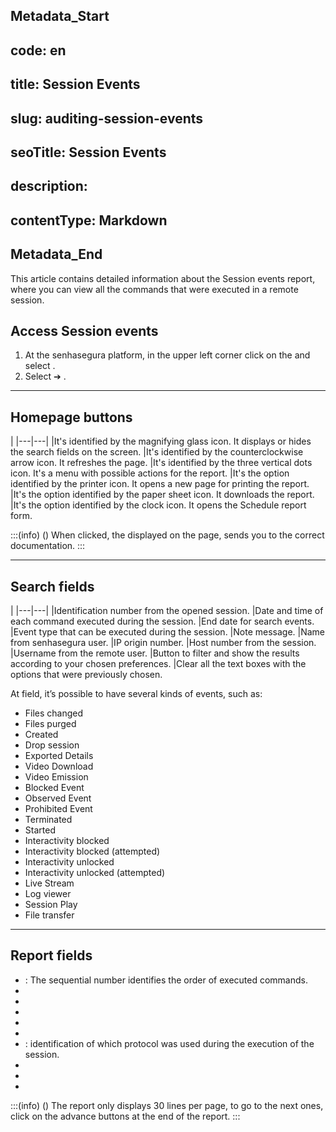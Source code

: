 ## Metadata_Start 
## code: en
## title: Session Events 
## slug: auditing-session-events 
## seoTitle: Session Events 
## description:  
## contentType: Markdown 
## Metadata_End
This article contains detailed information about the Session events report, where you can view all the commands that were executed in a remote session.

## Access Session events

1. At the senhasegura platform, in the upper left corner click on the  and select .
2. Select  ➔ .

***

## Homepage buttons
|
|---|---|
|It's identified by the magnifying glass icon. It displays or hides the search fields on the screen.
|It's identified by the counterclockwise arrow icon. It refreshes the page.
|It's identified by the three vertical dots icon. It's a menu with possible actions for the report.
|It's the option identified by the printer icon. It opens a new page for printing the report.
|It's the option identified by the paper sheet icon. It downloads the report.
|It's the option identified by the clock icon. It opens the Schedule report form.

:::(info) ()
When clicked, the  displayed on the page, sends you to the correct documentation.
:::
***

## Search fields
|
|---|---|
|Identification number from the opened session. 
|Date and time of each command executed during the session.
|End date for search events.
|Event type that can be executed during the session.
|Note message.
|Name from senhasegura user.
|IP origin number.
|Host number from the session.
|Username from the remote user.
|Button to filter and show the results according to your chosen preferences.
|Clear all the text boxes with the options that were previously chosen.

At  field, it’s possible to have several kinds of events, such as:

* Files changed
* Files purged
* Created
* Drop session
* Exported Details
* Video Download
* Video Emission
* Blocked Event
* Observed Event
* Prohibited Event
* Terminated
* Started
* Interactivity blocked
* Interactivity blocked (attempted)
* Interactivity unlocked
* Interactivity unlocked (attempted)
* Live Stream
* Log viewer
* Session Play
* File transfer
***

## Report fields

* : The sequential number identifies the order of executed commands.
* 
* 
* 
* 
* 
* : identification of which protocol was used during the execution of the session.
* 
* 
* 

:::(info) ()
The report only displays 30 lines per page, to go to the next ones, click on the advance buttons at the end of the report.
:::

